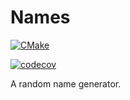 # Names

[![CMake](https://github.com/Kidsunbo/names/actions/workflows/cmake.yml/badge.svg)](https://github.com/Kidsunbo/names/actions/workflows/cmake.yml)

[![codecov](https://codecov.io/gh/Kidsunbo/names/branch/master/graph/badge.svg?token=KX1GTUV8R9)](https://codecov.io/gh/Kidsunbo/names)


A random name generator.